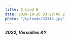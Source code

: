```yaml
---
title: C Land 6
date: 2024-10-26 03:29:00 Z
photo: "/uploads/%2316.jpg"
---
```


***2022, Versailles KY***